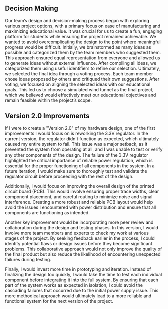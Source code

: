## Decision Making
Our team’s design and decision-making process began with exploring various project options, with a primary focus on ease of manufacturing and maximizing educational value. It was crucial for us to create a fun, engaging platform for students while ensuring the project remained achievable. We wanted to avoid overcomplicating the design to the point where meaningful progress would be difficult. Initially, we brainstormed as many ideas as possible and categorized them by the team members who suggested them. This approach ensured equal representation from everyone and allowed us to generate ideas without external influence. After compiling all ideas, we categorized them using useful identifiers to refine our selection. Ultimately, we selected the final idea through a voting process. Each team member chose ideas proposed by others and critiqued their own suggestions. After voting, we focused on aligning the selected ideas with our educational goals. This led us to choose a simulated wind tunnel as the final project, which we believed would effectively meet our educational objectives and remain feasible within the project’s scope.

## Version 2.0 Improvements
If I were to create a "Version 2.0" of my hardware design, one of the first improvements I would focus on is reworking the 3.3V regulator. In the current version, the regulator didn't function as expected, which ultimately caused my entire system to fail. This issue was a major setback, as it prevented the system from operating at all, and I was unable to test or verify any other components of the design. The failure of the 3.3V regulator highlighted the critical importance of reliable power regulation, which is essential for the proper functioning of all components in the system. In a future iteration, I would make sure to thoroughly test and validate the regulator circuit before proceeding with the rest of the design.

Additionally, I would focus on improving the overall design of the printed circuit board (PCB). This would involve ensuring proper trace widths, clear component placement, and careful routing to minimize noise and signal interference. Creating a more robust and reliable PCB layout would help avoid the issues I encountered with power distribution and ensure that all components are functioning as intended.

Another key improvement would be incorporating more peer review and collaboration during the design and testing phases. In this version, I would involve more team members and experts to check my work at various stages of the project. By seeking feedback earlier in the process, I could identify potential flaws or design issues before they become significant problems. This collaborative approach would not only improve the quality of the final product but also reduce the likelihood of encountering unexpected failures during testing.

Finally, I would invest more time in prototyping and iteration. Instead of finalizing the design too quickly, I would take the time to test each individual component before integrating it into the full system. By ensuring that each part of the system works as expected in isolation, I could avoid the cascading failures that occurred due to the initial power supply issue. This more methodical approach would ultimately lead to a more reliable and functional system for the next version of the project.
